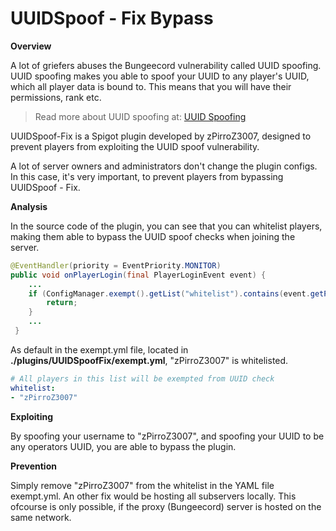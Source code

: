 # UUIDSpoof - Fix Bypass

**Overview**

A lot of griefers abuses the Bungeecord vulnerability called UUID spoofing. UUID spoofing makes you able to spoof your UUID to any player's UUID, which all player data is bound to. This means that you will have their permissions, rank etc.
> Read more about UUID spoofing at: [UUID Spoofing](https://github.com/WodxTV/Griefing-Methods/tree/master/Exploitation/UUID%20Spoofing)

UUIDSpoof-Fix is a Spigot plugin developed by zPirroZ3007, designed to prevent players from exploiting the UUID spoof vulnerability.

A lot of server owners and administrators don't change the plugin configs. In this case, it's very important, to prevent players from bypassing UUIDSpoof - Fix.

**Analysis**

In the source code of the plugin, you can see that you can whitelist players, making them able to bypass the UUID spoof checks when joining the server.
```java
@EventHandler(priority = EventPriority.MONITOR)
public void onPlayerLogin(final PlayerLoginEvent event) {
    ...
    if (ConfigManager.exempt().getList("whitelist").contains(event.getPlayer().getName())) {
        return;
    }
    ...
 }
 ```

 As default in the exempt.yml file, located in **./plugins/UUIDSpoofFix/exempt.yml**, "zPirroZ3007" is whitelisted.
 ```yaml
 # All players in this list will be exempted from UUID check
whitelist:
- "zPirroZ3007"
```

**Exploiting**

By spoofing your username to "zPirroZ3007", and spoofing your UUID to be any operators UUID, you are able to bypass the plugin.

**Prevention**

Simply remove "zPirroZ3007" from the whitelist in the YAML file exempt.yml. An other fix would be hosting all subservers locally. This ofcourse is only possible, if the proxy (Bungeecord) server is hosted on the same network.